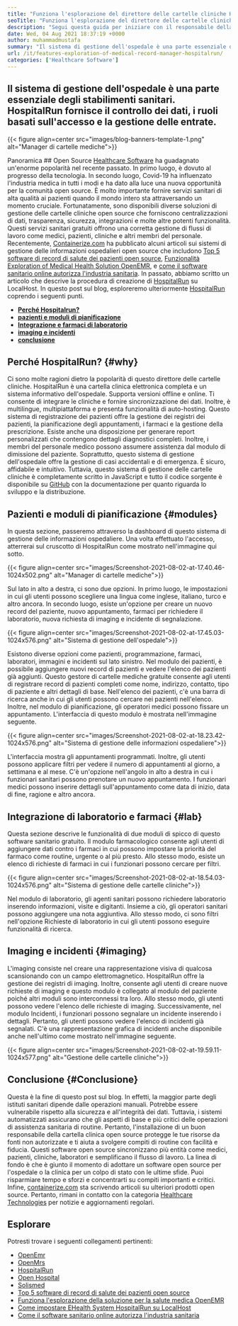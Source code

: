 ```yaml
---
title: "Funziona l'esplorazione del direttore delle cartelle cliniche HospitalRun" 
seoTitle: "Funziona l'esplorazione del direttore delle cartelle cliniche HospitalRun" 
description: "Segui questa guida per iniziare con il responsabile della cartella clinica HospitalRun. È open source, multilingue e automatizza molti dei processi importanti." 
date: Wed, 04 Aug 2021 18:37:19 +0000
author: muhammadmustafa
summary: "Il sistema di gestione dell'ospedale è una parte essenziale degli stabilimenti sanitari. HospitalRun fornisce il controllo dei dati, i ruoli basati sull'accesso e la gestione delle entrate." 
url: /it/features-exploration-of-medical-record-manager-hospitalrun/
categories: ['Healthcare Software']
---
```


## Il sistema di gestione dell'ospedale è una parte essenziale degli stabilimenti sanitari. HospitalRun fornisce il controllo dei dati, i ruoli basati sull'accesso e la gestione delle entrate.

{{< figure align=center src="images/blog-banners-template-1.png" alt="Manager di cartelle mediche">}}


Panoramica ##
Open Source [Healthcare Software][1] ha guadagnato un'enorme popolarità nel recente passato. In primo luogo, è dovuto al progresso della tecnologia. In secondo luogo, Covid-19 ha influenzato l'industria medica in tutti i modi e ha dato alla luce una nuova opportunità per la comunità open source. È molto importante fornire servizi sanitari di alta qualità ai pazienti quando il mondo intero sta attraversando un momento cruciale. Fortunatamente, sono disponibili diverse soluzioni di gestione delle cartelle cliniche open source che forniscono centralizzazioni di dati, trasparenza, sicurezza, integrazioni e molte altre potenti funzionalità. Questi servizi sanitari gratuiti offrono una corretta gestione di flussi di lavoro come medici, pazienti, cliniche e altri membri del personale. Recentemente, [Containerize.com][2] ha pubblicato alcuni articoli sui sistemi di gestione delle informazioni ospedalieri open source che includono [Top 5 software di record di salute dei pazienti open source][3], [Funzionalità Exploration of Medical Health Solution OpenEMR][4], e [come il software sanitario online autorizza l'industria sanitaria][5].
In passato, abbiamo scritto un articolo che descrive la procedura di creazione di [HospitalRun][6] su LocalHost. In questo post sul blog, esploreremo ulteriormente [HospitalRun][6] coprendo i seguenti punti.
*  **[Perché Hospitalrun?][7]**  
*  **[pazienti e moduli di pianificazione][8]**  
*  **[Integrazione e farmaci di laboratorio][9]**  
*  **[imaging e incidenti][10]**  
*  **[conclusione][11]**  

## Perché HospitalRun? {#why}

Ci sono molte ragioni dietro la popolarità di questo direttore delle cartelle cliniche. HospitalRun è una cartella clinica elettronica completa e un sistema informativo dell'ospedale. Supporta versioni offline e online. Ti consente di integrare le cliniche e fornire sincronizzazione dei dati. Inoltre, è multilingue, multipiattaforma e presenta funzionalità di auto-hosting. Questo sistema di registrazione dei pazienti offre la gestione dei registri dei pazienti, la pianificazione degli appuntamenti, i farmaci e la gestione della prescrizione. Esiste anche una disposizione per generare report personalizzati che contengono dettagli diagnostici completi. Inoltre, i membri del personale medico possono assumere assistenza dal modulo di dimissione del paziente. Soprattutto, questo sistema di gestione dell'ospedale offre la gestione di casi accidentali e di emergenza. È sicuro, affidabile e intuitivo. Tuttavia, questo sistema di gestione delle cartelle cliniche è completamente scritto in JavaScript e tutto il codice sorgente è disponibile su [GitHub][12] con la documentazione per quanto riguarda lo sviluppo e la distribuzione.

## Pazienti e moduli di pianificazione {#modules}

In questa sezione, passeremo attraverso la dashboard di questo sistema di gestione delle informazioni ospedaliere. Una volta effettuato l'accesso, atterrerai sul cruscotto di HospitalRun come mostrato nell'immagine qui sotto.

{{< figure align=center src="images/Screenshot-2021-08-02-at-17.40.46-1024x502.png" alt="Manager di cartelle mediche">}}

Sul lato in alto a destra, ci sono due opzioni. In primo luogo, le impostazioni in cui gli utenti possono scegliere una lingua come inglese, italiano, turco e altro ancora. In secondo luogo, esiste un'opzione per creare un nuovo record del paziente, nuovo appuntamento, farmaci per richiedere il laboratorio, nuova richiesta di imaging e incidente di segnalazione.

{{< figure align=center src="images/Screenshot-2021-08-02-at-17.45.03-1024x576.png" alt="Sistema di gestione dell'ospedale">}}

Esistono diverse opzioni come pazienti, programmazione, farmaci, laboratori, immagini e incidenti sul lato sinistro. Nel modulo dei pazienti, è possibile aggiungere nuovi record di pazienti e vedere l'elenco dei pazienti già aggiunti. Questo gestore di cartelle mediche gratuite consente agli utenti di registrare record di pazienti completi come nome, indirizzo, contatto, tipo di paziente e altri dettagli di base. Nell'elenco dei pazienti, c'è una barra di ricerca anche in cui gli utenti possono cercare nei pazienti nell'elenco. Inoltre, nel modulo di pianificazione, gli operatori medici possono fissare un appuntamento. L'interfaccia di questo modulo è mostrata nell'immagine seguente.

{{< figure align=center src="images/Screenshot-2021-08-02-at-18.23.42-1024x576.png" alt="Sistema di gestione delle informazioni ospedaliere">}}

L'interfaccia mostra gli appuntamenti programmati. Inoltre, gli utenti possono applicare filtri per vedere il numero di appuntamenti al giorno, a settimana e al mese. C'è un'opzione nell'angolo in alto a destra in cui i funzionari sanitari possono prenotare un nuovo appuntamento. I funzionari medici possono inserire dettagli sull'appuntamento come data di inizio, data di fine, ragione e altro ancora.

## Integrazione di laboratorio e farmaci {#lab}

Questa sezione descrive le funzionalità di due moduli di spicco di questo software sanitario gratuito. Il modulo farmacologico consente agli utenti di aggiungere dati contro i farmaci in cui possono impostare la priorità del farmaco come routine, urgente o al più presto. Allo stesso modo, esiste un elenco di richieste di farmaci in cui i funzionari possono cercare per filtri.

{{< figure align=center src="images/Screenshot-2021-08-02-at-18.54.03-1024x576.png" alt="Sistema di gestione delle cartelle cliniche">}}

Nel modulo di laboratorio, gli agenti sanitari possono richiedere laboratorio inserendo informazioni, visite e digitanti. Insieme a ciò, gli operatori sanitari possono aggiungere una nota aggiuntiva. Allo stesso modo, ci sono filtri nell'opzione Richieste di laboratorio in cui gli utenti possono eseguire funzionalità di ricerca.

## Imaging e incidenti {#imaging}

L'imaging consiste nel creare una rappresentazione visiva di qualcosa scansionando con un campo elettromagnetico. HospitalRun offre la gestione dei registri di imaging. Inoltre, consente agli utenti di creare nuove richieste di imaging e questo modulo è collegato al modulo del paziente poiché altri moduli sono interconnessi tra loro. Allo stesso modo, gli utenti possono vedere l'elenco delle richieste di imaging. Successivamente, nel modulo Incidenti, i funzionari possono segnalare un incidente inserendo i dettagli. Pertanto, gli utenti possono vedere l'elenco di incidenti già segnalati. C'è una rappresentazione grafica di incidenti anche disponibile anche nell'ultimo come mostrato nell'immagine seguente.

{{< figure align=center src="images/Screenshot-2021-08-02-at-19.59.11-1024x577.png" alt="Gestione delle cartelle cliniche">}}


## Conclusione {#Conclusione}

Questa è la fine di questo post sul blog. In effetti, la maggior parte degli istituti sanitari dipende dalle operazioni manuali. Potrebbe essere vulnerabile rispetto alla sicurezza e all'integrità dei dati. Tuttavia, i sistemi automatizzati assicurano che gli aspetti di base e più critici delle operazioni di assistenza sanitaria di routine. Pertanto, l'installazione di un buon responsabile della cartella clinica open source protegge le tue risorse da fonti non autorizzate e ti aiuta a svolgere compiti di routine con facilità e fiducia. Questi software open source sincronizzano più entità come medici, pazienti, cliniche, laboratori e semplificano il flusso di lavoro. La linea di fondo è che è giunto il momento di adottare un software open source per l'ospedale o la clinica per un colpo di stato con le ultime sfide. Puoi risparmiare tempo e sforzi e concentrarti su compiti importanti e critici.
Infine, [containerize.com][2] sta scrivendo articoli su ulteriori prodotti open source. Pertanto, rimani in contatto con la categoria [Healthcare Technologies][1] per notizie e aggiornamenti regolari.

## Esplorare
Potresti trovare i seguenti collegamenti pertinenti:
  * [OpenEmr][13]
  * [OpenMrs][14]
  * [HospitalRun][15]
  * [Open Hospital][16]
  * [Solismed][17]
  * [Top 5 software di record di salute dei pazienti open source][3]
  * [Funziona l'esplorazione della soluzione per la salute medica OpenEMR][4]
  * [Come impostare EHealth System HospitalRun su LocalHost][18]
  * [Come il software sanitario online autorizza l'industria sanitaria][5]



[1]: https://products.containerize.com/healthcare-technologies/
[2]: https://www.containerize.com/
[3]: https://blog.containerize.com/2021/03/05/top-5-open-source-patient-record-management-software/
[4]: https://blog.containerize.com/healthcare-software/open-source-medical-software-openemr-features/
[5]: https://blog.containerize.com/2021/02/12/how-online-healthcare-software-empowers-healthcare-industry/
[6]: https://products.containerize.com/healthcare-technologies/hospitalrun/
[7]: #why
[8]: #modules
[9]: #lab
[10]: #imaging
[11]: #Conclusion
[12]: https://github.com/HospitalRun/hospitalrun
[13]: https://products.containerize.com/health-care-technologies/openemr
[14]: https://products.containerize.com/health-care-technologies/openmrs
[15]: https://products.containerize.com/healthcare-technologies/hospitalrun
[16]: https://products.containerize.com/healthcare-technologies/open-hospital
[17]: https://products.containerize.com/healthcare-technologies/solismed
[18]: https://blog.containerize.com/healthcare-software/how-to-install-hospitalrun-hospital-management-system/
